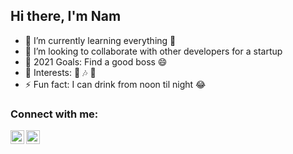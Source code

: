 ## Hi there, I'm Nam
- 🌱 I’m currently learning everything 🤣
- 👯 I’m looking to collaborate with other developers for a startup
- 🥅 2021 Goals: Find a good boss 😄
- 🤔 Interests: ️🏀 ️🎶 🍻
- ⚡ Fun fact: I can drink from noon til night 😂

### Connect with me:

[<img align="left" alt="LinkedIn" width="22px" src="https://cdn.jsdelivr.net/npm/simple-icons@v3/icons/linkedin.svg" />][linkedin]

[<img align="left" alt="Facebook" width="22px" src="./img/facebook.svg" />][facebook]
#
<br />

[linkedin]: https://www.linkedin.com/in/nam-tran-dang-1706/
[facebook]: https://www.facebook.com/TranNam1706/